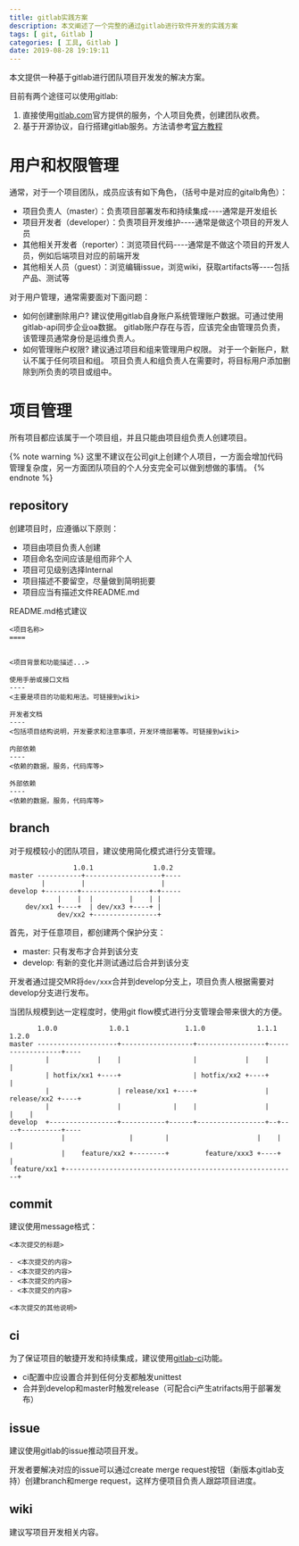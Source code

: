```yaml
---
title: gitlab实践方案
description: 本文阐述了一个完整的通过gitlab进行软件开发的实践方案
tags: [ git, Gitlab ]
categories: [ 工具, Gitlab ]
date: 2019-08-28 19:19:11
---
```


本文提供一种基于gitlab进行团队项目开发发的解决方案。

目前有两个途径可以使用gitlab:
1. 直接使用[gitlab.com](https://gitlab.com)官方提供的服务，个人项目免费，创建团队收费。
2. 基于开源协议，自行搭建gitlab服务。方法请参考[官方教程](https://about.gitlab.com/installation/)

用户和权限管理
====

通常，对于一个项目团队，成员应该有如下角色，（括号中是对应的gitalb角色）：
- 项目负责人（master）：负责项目部署发布和持续集成----通常是开发组长
- 项目开发者（developer）：负责项目开发维护----通常是做这个项目的开发人员
- 其他相关开发者（reporter）：浏览项目代码----通常是不做这个项目的开发人员，例如后端项目对应的前端开发
- 其他相关人员（guest）：浏览编辑issue，浏览wiki，获取artifacts等----包括产品、测试等

对于用户管理，通常需要面对下面问题：
- 如何创建删除用户?
    建议使用gitlab自身账户系统管理账户数据。可通过使用gitlab-api同步企业oa数据。
    gitlab账户存在与否，应该完全由管理员负责，该管理员通常身份是运维负责人。
- 如何管理账户权限?
    建议通过项目和组来管理用户权限。
    对于一个新账户，默认不属于任何项目和组。
    项目负责人和组负责人在需要时，将目标用户添加删除到所负责的项目或组中。

项目管理
========

所有项目都应该属于一个项目组，并且只能由项目组负责人创建项目。

{% note warning %}
这里不建议在公司git上创建个人项目，一方面会增加代码管理复杂度，另一方面团队项目的个人分支完全可以做到想做的事情。
{% endnote %}

repository
----
创建项目时，应遵循以下原则：
- 项目由项目负责人创建
- 项目命名空间应该是组而非个人
- 项目可见级别选择Internal
- 项目描述不要留空，尽量做到简明扼要
- 项目应当有描述文件README.md

README.md格式建议
```
<项目名称>
====


<项目背景和功能描述...>

使用手册或接口文档
----
<主要是项目的功能和用法。可链接到wiki>

开发者文档
----
<包括项目结构说明，开发要求和注意事项，开发环境部署等。可链接到wiki>

内部依赖
----
<依赖的数据，服务，代码库等>

外部依赖
----
<依赖的数据，服务，代码库等>

```

branch
----
对于规模较小的团队项目，建议使用简化模式进行分支管理。

```
                1.0.1               1.0.2
master -----------+-------------------+----
        |         |                   |
develop +--------+-----------------+-+-----
            |    |  |         |    | |
    dev/xx1 +----+  | dev/xx3 +----+ |
            dev/xx2 +----------------+
```

首先，对于任意项目，都创建两个保护分支：
- master: 只有发布才合并到该分支
- develop: 有新的变化并测试通过后合并到该分支

开发者通过提交MR将`dev/xxx`合并到develop分支上，项目负责人根据需要对develop分支进行发布。


当团队规模到达一定程度时，使用git flow模式进行分支管理会带来很大的方便。

```
       1.0.0             1.0.1              1.1.0             1.1.1              1.2.0
master --------------------+------------------+-----------------+------------------+----
         |            |    |                  |            |    |                  |
         | hotfix/xx1 +----+                  | hotfix/xx2 +----+                  |
         |                 | release/xx1 +----+                 | release/xx2 +----+
         |                 |             |    |                 |             |    |
develop  +-----------------+-----------+------+-----------------+--+----+----------+----
             |                |        |                      |    |    |
             |    feature/xx2 +--------+         feature/xxx3 +----+    |
 feature/xx1 +----------------------------------------------------------+
```

commit
----
建议使用message格式：
```
<本次提交的标题>

- <本次提交的内容>
- <本次提交的内容>
- <本次提交的内容>
- <本次提交的内容>

<本次提交的其他说明>
```

ci
----
为了保证项目的敏捷开发和持续集成，建议使用[gitlab-ci](https://docs.gitlab.com/ee/ci/yaml/)功能。

- ci配置中应设置合并到任何分支都触发unittest
- 合并到develop和master时触发release（可配合ci产生atrifacts用于部署发布）

issue
----
建议使用gitlab的issue推动项目开发。

开发者要解决对应的issue可以通过create merge request按钮（新版本gitlab支持）创建branch和merge request，这样方便项目负责人跟踪项目进度。

wiki
----
建议写项目开发相关内容。
